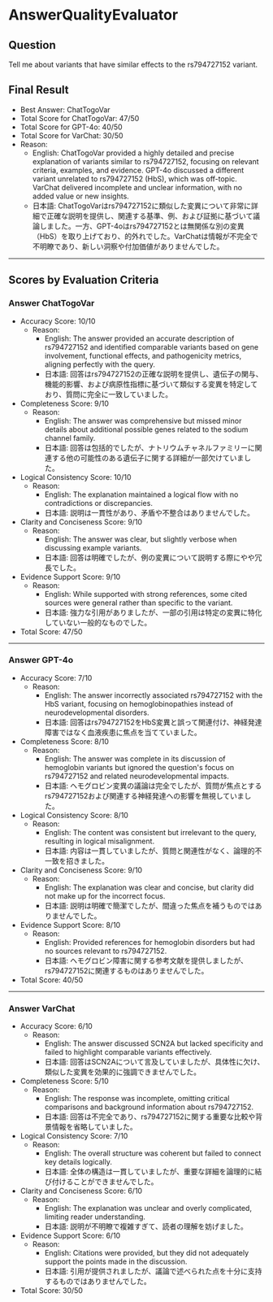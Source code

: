 # AnswerQualityEvaluator

## Question

Tell me about variants that have similar effects to the rs794727152 variant.

## Final Result

- Best Answer: ChatTogoVar
- Total Score for ChatTogoVar: 47/50
- Total Score for GPT-4o: 40/50
- Total Score for VarChat: 30/50
- Reason:
  - English: ChatTogoVar provided a highly detailed and precise explanation of variants similar to rs794727152, focusing on relevant criteria, examples, and evidence. GPT-4o discussed a different variant unrelated to rs794727152 (HbS), which was off-topic. VarChat delivered incomplete and unclear information, with no added value or new insights.
  - 日本語: ChatTogoVarはrs794727152に類似した変異について非常に詳細で正確な説明を提供し、関連する基準、例、および証拠に基づいて議論しました。一方、GPT-4oはrs794727152とは無関係な別の変異（HbS）を取り上げており、的外れでした。VarChatは情報が不完全で不明瞭であり、新しい洞察や付加価値がありませんでした。

---

## Scores by Evaluation Criteria

### Answer ChatTogoVar
- Accuracy Score: 10/10
  - Reason: 
    - English: The answer provided an accurate description of rs794727152 and identified comparable variants based on gene involvement, functional effects, and pathogenicity metrics, aligning perfectly with the query.
    - 日本語: 回答はrs794727152の正確な説明を提供し、遺伝子の関与、機能的影響、および病原性指標に基づいて類似する変異を特定しており、質問に完全に一致していました。
- Completeness Score: 9/10
  - Reason: 
    - English: The answer was comprehensive but missed minor details about additional possible genes related to the sodium channel family.
    - 日本語: 回答は包括的でしたが、ナトリウムチャネルファミリーに関連する他の可能性のある遺伝子に関する詳細が一部欠けていました。
- Logical Consistency Score: 10/10
  - Reason: 
    - English: The explanation maintained a logical flow with no contradictions or discrepancies.
    - 日本語: 説明は一貫性があり、矛盾や不整合はありませんでした。
- Clarity and Conciseness Score: 9/10
  - Reason: 
    - English: The answer was clear, but slightly verbose when discussing example variants.
    - 日本語: 回答は明確でしたが、例の変異について説明する際にやや冗長でした。
- Evidence Support Score: 9/10
  - Reason: 
    - English: While supported with strong references, some cited sources were general rather than specific to the variant.
    - 日本語: 強力な引用がありましたが、一部の引用は特定の変異に特化していない一般的なものでした。
- Total Score: 47/50

---

### Answer GPT-4o
- Accuracy Score: 7/10
  - Reason: 
    - English: The answer incorrectly associated rs794727152 with the HbS variant, focusing on hemoglobinopathies instead of neurodevelopmental disorders.
    - 日本語: 回答はrs794727152をHbS変異と誤って関連付け、神経発達障害ではなく血液疾患に焦点を当てていました。
- Completeness Score: 8/10
  - Reason: 
    - English: The answer was complete in its discussion of hemoglobin variants but ignored the question's focus on rs794727152 and related neurodevelopmental impacts.
    - 日本語: ヘモグロビン変異の議論は完全でしたが、質問が焦点とするrs794727152および関連する神経発達への影響を無視していました。
- Logical Consistency Score: 8/10
  - Reason: 
    - English: The content was consistent but irrelevant to the query, resulting in logical misalignment.
    - 日本語: 内容は一貫していましたが、質問と関連性がなく、論理的不一致を招きました。
- Clarity and Conciseness Score: 9/10
  - Reason: 
    - English: The explanation was clear and concise, but clarity did not make up for the incorrect focus.
    - 日本語: 説明は明確で簡潔でしたが、間違った焦点を補うものではありませんでした。
- Evidence Support Score: 8/10
  - Reason: 
    - English: Provided references for hemoglobin disorders but had no sources relevant to rs794727152.
    - 日本語: ヘモグロビン障害に関する参考文献を提供しましたが、rs794727152に関連するものはありませんでした。
- Total Score: 40/50

---

### Answer VarChat
- Accuracy Score: 6/10
  - Reason: 
    - English: The answer discussed SCN2A but lacked specificity and failed to highlight comparable variants effectively.
    - 日本語: 回答はSCN2Aについて言及していましたが、具体性に欠け、類似した変異を効果的に強調できませんでした。
- Completeness Score: 5/10
  - Reason: 
    - English: The response was incomplete, omitting critical comparisons and background information about rs794727152.
    - 日本語: 回答は不完全であり、rs794727152に関する重要な比較や背景情報を省略していました。
- Logical Consistency Score: 7/10
  - Reason: 
    - English: The overall structure was coherent but failed to connect key details logically.
    - 日本語: 全体の構造は一貫していましたが、重要な詳細を論理的に結び付けることができませんでした。
- Clarity and Conciseness Score: 6/10
  - Reason: 
    - English: The explanation was unclear and overly complicated, limiting reader understanding.
    - 日本語: 説明が不明瞭で複雑すぎて、読者の理解を妨げました。
- Evidence Support Score: 6/10
  - Reason: 
    - English: Citations were provided, but they did not adequately support the points made in the discussion.
    - 日本語: 引用が提供されましたが、議論で述べられた点を十分に支持するものではありませんでした。
- Total Score: 30/50